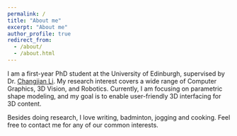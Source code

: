 ```yaml
---
permalink: /
title: "About me"
excerpt: "About me"
author_profile: true
redirect_from: 
  - /about/
  - /about.html
---
```


I am a first-year PhD student at the University of Edinburgh, supervised by Dr. [Changjian Li](https://enigma-li.github.io). My research interest covers a wide range of Computer Graphics, 3D Vision, and Robotics. Currently, I am focusing on parametric shape modeling, and my goal is to enable user-friendly 3D interfacing for 3D content.

Besides doing research, I love writing, badminton, jogging and cooking. Feel free to contact me for any of our common interests.

